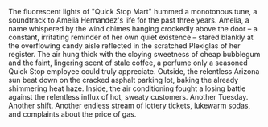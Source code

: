 The fluorescent lights of "Quick Stop Mart" hummed a monotonous tune, a soundtrack to Amelia Hernandez's life for the past three years.  Amelia, a name whispered by the wind chimes hanging crookedly above the door – a constant, irritating reminder of her own quiet existence – stared blankly at the overflowing candy aisle reflected in the scratched Plexiglas of her register.  The air hung thick with the cloying sweetness of cheap bubblegum and the faint, lingering scent of stale coffee, a perfume only a seasoned Quick Stop employee could truly appreciate. Outside, the relentless Arizona sun beat down on the cracked asphalt parking lot, baking the already shimmering heat haze.  Inside, the air conditioning fought a losing battle against the relentless influx of hot, sweaty customers.  Another Tuesday. Another shift. Another endless stream of lottery tickets, lukewarm sodas, and complaints about the price of gas.

